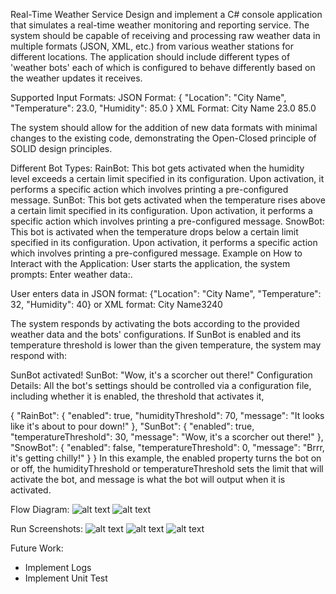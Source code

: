 Real-Time Weather Service
Design and implement a C# console application that simulates a real-time weather monitoring and reporting service. The system should be capable of receiving and processing raw weather data in multiple formats (JSON, XML, etc.) from various weather stations for different locations. The application should include different types of 'weather bots' each of which is configured to behave differently based on the weather updates it receives.

Supported Input Formats:
JSON Format:
{
  "Location": "City Name",
  "Temperature": 23.0,
  "Humidity": 85.0
}
XML Format:
<WeatherData>
  <Location>City Name</Location>
  <Temperature>23.0</Temperature>
  <Humidity>85.0</Humidity>
</WeatherData>

The system should allow for the addition of new data formats with minimal changes to the existing code, demonstrating the Open-Closed principle of SOLID design principles.

Different Bot Types:
RainBot: This bot gets activated when the humidity level exceeds a certain limit specified in its configuration. Upon activation, it performs a specific action which involves printing a pre-configured message.
SunBot: This bot gets activated when the temperature rises above a certain limit specified in its configuration. Upon activation, it performs a specific action which involves printing a pre-configured message.
SnowBot: This bot is activated when the temperature drops below a certain limit specified in its configuration. Upon activation, it performs a specific action which involves printing a pre-configured message.
Example on How to Interact with the Application:
User starts the application, the system prompts: Enter weather data:.

User enters data in JSON format: {"Location": "City Name", "Temperature": 32, "Humidity": 40} or XML format: <WeatherData><Location>City Name</Location><Temperature>32</Temperature><Humidity>40</Humidity></WeatherData>

The system responds by activating the bots according to the provided weather data and the bots' configurations. If SunBot is enabled and its temperature threshold is lower than the given temperature, the system may respond with:

SunBot activated!
SunBot: "Wow, it's a scorcher out there!"
Configuration Details:
All the bot's settings should be controlled via a configuration file, including whether it is enabled, the threshold that activates it,

{
  "RainBot": {
    "enabled": true,
    "humidityThreshold": 70,
    "message": "It looks like it's about to pour down!"
  },
  "SunBot": {
    "enabled": true,
    "temperatureThreshold": 30,
    "message": "Wow, it's a scorcher out there!"
  },
  "SnowBot": {
    "enabled": false,
    "temperatureThreshold": 0,
    "message": "Brrr, it's getting chilly!"
  }
}
In this example, the enabled property turns the bot on or off, the humidityThreshold or temperatureThreshold sets the limit that will activate the bot, and message is what the bot will output when it is activated.


Flow Diagram:
![alt text](../../../Desktop/Screenshot_36.png)
![alt text](../../../Desktop/Screenshot_35.png)

Run Screenshots:
![alt text](../../../Desktop/Screenshot_40.png)
![alt text](../../../Desktop/Screenshot_41.png)
![alt text](../../../Desktop/Screenshot_41.png)


Future Work:
- Implement Logs
- Implement Unit Test